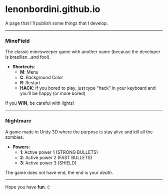 # lenonbordini.github.io

A page that I'll publish some things that I develop.
___
### MineField
    
The classic minesweeper game with another name (because the developer is brazilian...and fool).
    
- **Shortcuts**:
	- **M**: Menu
	- **C**: Background Color
	- **R**: Restart
	- **HACK**: If you bored to play, just type "hack" in your keyboard and you'll be happy (or more bored)

If you **WIN**, be careful with lights!
___
### Nightmare

A game made in Unity 3D where the purpose is stay alive and kill all the zombies.
    
- **Powers**:
    - **1**: Active power 1 (STRONG BULLETS)
    - **2**: Active power 2 (FAST BULLETS)
    - **3**: Active power 3 (SHIELD)

The game does not have end, the end is your *death*.
___
Hope you have **fun**. (:
